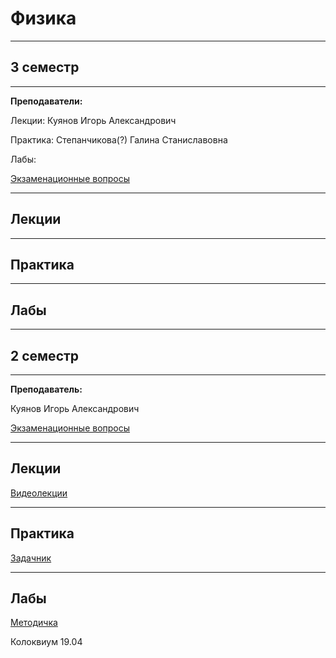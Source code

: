 # Физика

____________
## 3 семестр
___________
**Преподаватели:**

Лекции: Куянов Игорь Александрович

Практика: Степанчикова(?) Галина Станиславовна

Лабы:

[Экзаменационные вопросы]()
_________
## Лекции
_________
## Практика
_________
## Лабы
____________
## 2 семестр
___________
**Преподаватель:**

Куянов Игорь Александрович

[Экзаменационные вопросы](../Files/Physics/upload_2022_06_07_10_03_16_196.jpg)
_________
## Лекции

[Видеолекции](https://m.vk.com/id594767962) 
_________
## Практика
[Задачник](../Files/Physics/Задачник%20по%20физике_Чертов%20А.Г%2C%20Воробьев%20А.А_2001%207-е%20изд%20-640с.pdf)

_________
## Лабы

[Методичка](../Files/Physics/LabyPoFizike_compressed.pdf)

Колоквиум 19.04
